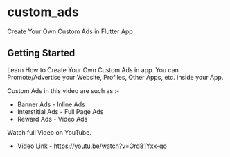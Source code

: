 # custom_ads

Create Your Own Custom Ads in Flutter App

## Getting Started

Learn How to Create Your Own Custom Ads in app. 
You can Promote/Advertise your Website, Profiles, Other Apps, etc. inside your App.

Custom Ads in this video are such as :-
- Banner Ads - Inline Ads
- Interstitial Ads - Full Page Ads
- Reward Ads - Video Ads

Watch full Video on YouTube.
- Video Link - https://youtu.be/watch?v=Ord81Yxx-qo
